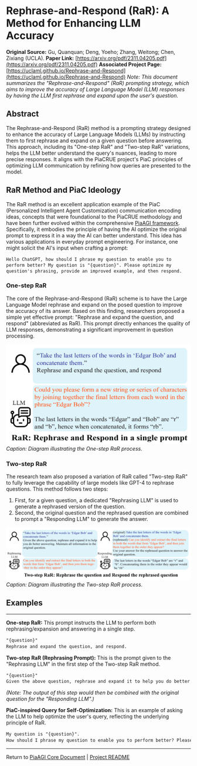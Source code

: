 <!-- PiaAGI AGI Research Framework Document -->
# Rephrase-and-Respond (RaR): A Method for Enhancing LLM Accuracy

**Original Source:** Gu, Quanquan; Deng, Yoeho; Zhang, Weitong; Chen, Zixiang (UCLA).
**Paper Link:** [https://arxiv.org/pdf/2311.04205.pdf](https://arxiv.org/pdf/2311.04205.pdf)
**Associated Project Page:** [https://uclaml.github.io/Rephrase-and-Respond](https://uclaml.github.io/Rephrase-and-Respond)
*Note: This document summarizes the "Rephrase-and-Respond" (RaR) prompting strategy, which aims to improve the accuracy of Large Language Model (LLM) responses by having the LLM first rephrase and expand upon the user's question.*

## Abstract
The Rephrase-and-Respond (RaR) method is a prompting strategy designed to enhance the accuracy of Large Language Models (LLMs) by instructing them to first rephrase and expand on a given question before answering. This approach, including its "One-step RaR" and "Two-step RaR" variations, helps the LLM better understand the query's nuances, leading to more precise responses. It aligns with the PiaCRUE project's PiaC principles of optimizing LLM communication by refining how queries are presented to the model.

## RaR Method and PiaC Ideology

The RaR method is an excellent application example of the PiaC (Personalized Intelligent Agent Customization) communication encoding ideas, concepts that were foundational to the PiaCRUE methodology and have been further evolved within the comprehensive [PiaAGI framework](../PiaAGI.md). Specifically, it embodies the principle of having the AI optimize the original prompt to express it in a way the AI can better understand. This idea has various applications in everyday prompt engineering. For instance, one might solicit the AI's input when crafting a prompt:

```
Hello ChatGPT, how should I phrase my question to enable you to perform better? My question is "{question}". Please optimize my question's phrasing, provide an improved example, and then respond.
```

### One-step RaR
The core of the Rephrase-and-Respond (RaR) scheme is to have the Large Language Model rephrase and expand on the posed question to improve the accuracy of its answer. Based on this finding, researchers proposed a simple yet effective prompt: "Rephrase and expand the question, and respond" (abbreviated as RaR). This prompt directly enhances the quality of LLM responses, demonstrating a significant improvement in question processing.

![One-step RaR Diagram](../img/RaR.png)
*Caption: Diagram illustrating the One-step RaR process.*

### Two-step RaR
The research team also proposed a variation of RaR called "Two-step RaR" to fully leverage the capability of large models like GPT-4 to rephrase questions. This method follows two steps:
1.  First, for a given question, a dedicated "Rephrasing LLM" is used to generate a rephrased version of the question.
2.  Second, the original question and the rephrased question are combined to prompt a "Responding LLM" to generate the answer.

![Two-step RaR Diagram](../img/Two-stepRaR.png)
*Caption: Diagram illustrating the Two-step RaR process.*

## Examples

---
**One-step RaR:**
This prompt instructs the LLM to perform both rephrasing/expansion and answering in a single step.
```markdown
"{question}"
Rephrase and expand the question, and respond.
```

**Two-step RaR (Rephrasing Prompt):**
This is the prompt given to the "Rephrasing LLM" in the first step of the Two-step RaR method.
```markdown
"{question}"
Given the above question, rephrase and expand it to help you do better answering. Maintain all information in the original question.
```
*(Note: The output of this step would then be combined with the original question for the "Responding LLM".)*

**PiaC-inspired Query for Self-Optimization:**
This is an example of asking the LLM to help optimize the user's query, reflecting the underlying principle of RaR.
```markdown
My question is "{question}".
How should I phrase my question to enable you to perform better? Please optimize my question's phrasing, provide an improved example, and then respond.
```
---
Return to [PiaAGI Core Document](../PiaAGI.md) | [Project README](../README.md)
